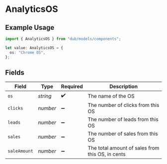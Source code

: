 # AnalyticsOS

## Example Usage

```typescript
import { AnalyticsOS } from "dub/models/components";

let value: AnalyticsOS = {
  os: "Chrome OS",
};
```

## Fields

| Field                                            | Type                                             | Required                                         | Description                                      |
| ------------------------------------------------ | ------------------------------------------------ | ------------------------------------------------ | ------------------------------------------------ |
| `os`                                             | *string*                                         | :heavy_check_mark:                               | The name of the OS                               |
| `clicks`                                         | *number*                                         | :heavy_minus_sign:                               | The number of clicks from this OS                |
| `leads`                                          | *number*                                         | :heavy_minus_sign:                               | The number of leads from this OS                 |
| `sales`                                          | *number*                                         | :heavy_minus_sign:                               | The number of sales from this OS                 |
| `saleAmount`                                     | *number*                                         | :heavy_minus_sign:                               | The total amount of sales from this OS, in cents |